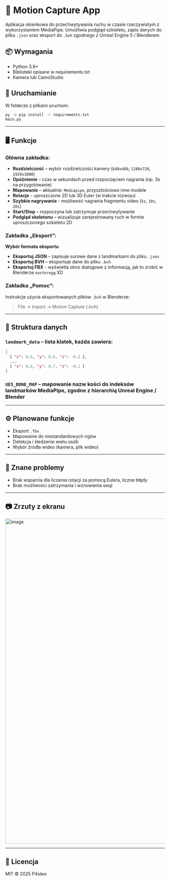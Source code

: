 # 🎥 Motion Capture App

Aplikacja okienkowa do przechwytywania ruchu w czasie rzeczywistym z wykorzystaniem MediaPipe. Umożliwia podgląd szkieletu, zapis danych do pliku `.json` oraz eksport do `.bvh` zgodnego z Unreal Engine 5 / Blenderem.

## 📦 Wymagania

- Python 3.9+
- Biblioteki opisane w requirements.txt
- Kamera lub CamoStudio

## 🚀 Uruchamianie
W folderze z plikami uruchom:
```bash
py -m pip install -r requirements.txt
main.py
```


---

## 🖥️ Funkcje

### Główna zakładka:

- **Rozdzielczość** – wybór rozdzielczości kamery (`640x480`, `1280x720`, `1920x1080`)
- **Opóźnienie** – czas w sekundach przed rozpoczęciem nagrania (np. 3s na przygotowanie)
- **Mapowanie** – aktualnie: `Mediapipe`, przyszłościowo inne modele
- **Rotacje** - uproszczone 2D lub 3D Euler (w trakcie rozwoju)
- **Szybkie nagrywanie** - możliwość nagrania fragmentu video (`5s`, `10s`, `20s`)
- **Start/Stop** – rozpoczyna lub zatrzymuje przechwytywanie
- **Podgląd skeletonu** – wizualizuje zarejestrowany ruch w formie uproszczonego szkieletu 2D

### Zakładka „Eksport”:
**Wybór formatu eksportu**
- **Eksportuj JSON** – zapisuje surowe dane z landmarkami do pliku `.json`
- **Eksportuj BVH** – eksportuje dane do pliku `.bvh`
- **Eksportuj FBX** - wyświetla okno dialogowe z informacją, jak to zrobić w Blenderze `easteregg` XD

### Zakładka „Pomoc”:

Instrukcje użycia eksportowanych plików `.bvh` w Blenderze:
> File → Import → Motion Capture (.bvh)

---

## 📁 Struktura danych

### `landmark_data` – lista klatek, każda zawiera:
```json
[
  { "x": 0.5, "y": 0.6, "z": -0.2 },
  ...
  { "x": 0.4, "y": 0.7, "z": -0.1 }
]
```

### `UE5_BONE_MAP` – mapowanie nazw kości do indeksów landmarków MediaPipe, zgodne z hierarchią Unreal Engine / Blender

---

## ⚙️ Planowane funkcje

- Eksport `.fbx`
- Mapowanie do niestandardowych rigów
- Detekcja i śledzenie wielu osób
- Wybór źródła wideo (kamera, plik wideo)

---

## 🐞 Znane problemy

- Brak wsparcia dla liczenia rotacji za pomocą Eulera, liczne błędy
- Brak możliwości zatrzymania i wznowienia sesji

---
## 📷 Zrzuty z ekranu
<img width="1919" height="1026" alt="image" src="https://github.com/user-attachments/assets/b32bbecc-310a-405e-87c1-2d198b8dcfff" />



---

## 📃 Licencja

MIT © 2025 P4steo
